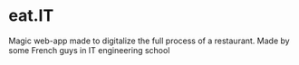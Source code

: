 # eat.IT
Magic web-app made to digitalize the full process of a restaurant. Made by some French guys in IT engineering school
